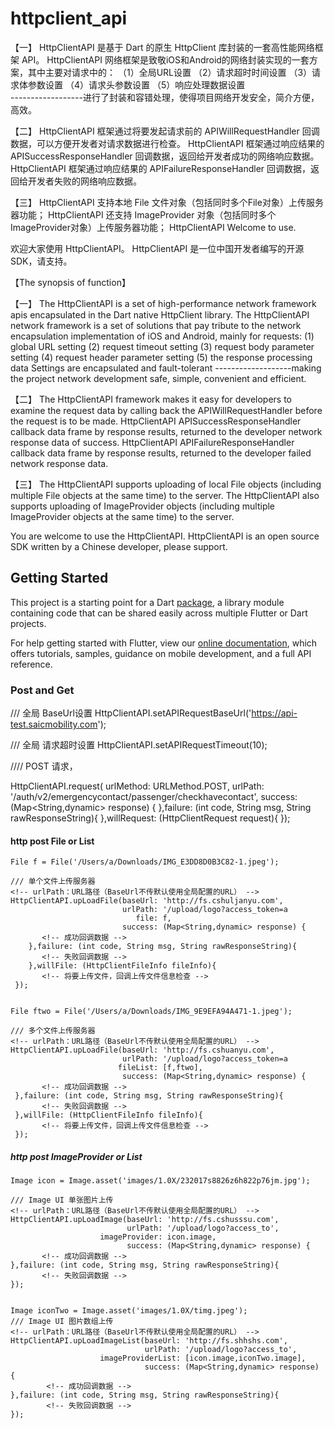 # httpclient_api

 【一】
  HttpClientAPI 是基于 Dart 的原生 HttpClient 库封装的一套高性能网络框架 API。
  HttpClientAPI 网络框架是致敬iOS和Android的网络封装实现的一套方案，其中主要对请求中的： 
  （1）全局URL设置 
  （2）请求超时时间设置
  （3）请求体参数设置 
  （4）请求头参数设置 
  （5）响应处理数据设置    
    ------------------进行了封装和容错处理，使得项目网络开发安全，简介方便，高效。

 【二】
  HttpClientAPI 框架通过将要发起请求前的 APIWillRequestHandler 回调数据，可以方便开发者对请求数据进行检查。
  HttpClientAPI 框架通过响应结果的 APISuccessResponseHandler 回调数据，返回给开发者成功的网络响应数据。
  HttpClientAPI 框架通过响应结果的 APIFailureResponseHandler 回调数据，返回给开发者失败的网络响应数据。

 【三】
  HttpClientAPI 支持本地 File 文件对象（包括同时多个File对象）上传服务器功能；
  HttpClientAPI 还支持 ImageProvider 对象（包括同时多个ImageProvider对象）上传服务器功能；
  HttpClientAPI Welcome to use.

  欢迎大家使用 HttpClientAPI。
  HttpClientAPI 是一位中国开发者编写的开源SDK，请支持。


【The synopsis of function】

 【一】
  The HttpClientAPI is a set of high-performance network framework apis encapsulated in the Dart native HttpClient library.
  The HttpClientAPI network framework is a set of solutions that pay tribute to the network encapsulation implementation of iOS and Android, mainly for requests:
  (1) global URL setting
  (2) request timeout setting
  (3) request body parameter setting
  (4) request header parameter setting
  (5) the response processing data Settings are encapsulated and fault-tolerant
   -------------------making the project network development safe, simple, convenient and efficient.

 【二】
  The HttpClientAPI framework makes it easy for developers to examine the request data by calling back the APIWillRequestHandler before the request is to be made.
  HttpClientAPI APISuccessResponseHandler callback data frame by response results, returned to the developer network response data of success.
  HttpClientAPI APIFailureResponseHandler callback data frame by response results, returned to the developer failed network response data.

 【三】
  The HttpClientAPI supports uploading of local File objects (including multiple File objects at the same time) to the server.
  The HttpClientAPI also supports uploading of ImageProvider objects (including multiple ImageProvider objects at the same time) to the server.

  You are welcome to use the HttpClientAPI.
  HttpClientAPI is an open source SDK written by a Chinese developer, please support.


## Getting Started

This project is a starting point for a Dart
[package](https://flutter.dev/developing-packages/),
a library module containing code that can be shared easily across
multiple Flutter or Dart projects.

For help getting started with Flutter, view our 
[online documentation](https://flutter.dev/docs), which offers tutorials, 
samples, guidance on mobile development, and a full API reference.


### Post and Get 
  /// 全局 BaseUrl设置
  HttpClientAPI.setAPIRequestBaseUrl('https://api-test.saicmobility.com');

  /// 全局 请求超时设置
  HttpClientAPI.setAPIRequestTimeout(10);

  //// POST 请求，
  <!-- urlMethod： 请求方式枚举，urlPath：URL路径 -->
  <!-- urlPath：URL路径（BaseUrl不传默认使用全局配置的URL） -->
  HttpClientAPI.request(
       urlMethod: URLMethod.POST,
         urlPath: '/auth/v2/emergencycontact/passenger/checkhavecontact',
         success: (Map<String,dynamic> response) {
           <!-- 成功回调数据 -->
        },failure: (int code, String msg, String rawResponseString){
           <!-- 失败回调数据 -->
        },willRequest: (HttpClientRequest request){
           <!-- 将要发起请求，回调请求数据检查 -->
    });


#### http post File or List<File>
    File f = File('/Users/a/Downloads/IMG_E3DD8D0B3C82-1.jpeg');

    /// 单个文件上传服务器
    <!-- urlPath：URL路径（BaseUrl不传默认使用全局配置的URL） -->
    HttpClientAPI.upLoadFile(baseUrl: 'http://fs.cshuljanyu.com',
                             urlPath: '/upload/logo?access_token=a
                                file: f,
                             success: (Map<String,dynamic> response) {
           <!-- 成功回调数据 -->
        },failure: (int code, String msg, String rawResponseString){
           <!-- 失败回调数据 -->
        },willFile: (HttpClientFileInfo fileInfo){
           <!-- 将要上传文件，回调上传文件信息检查 -->
     });

    
    File ftwo = File('/Users/a/Downloads/IMG_9E9EFA94A471-1.jpeg');

    /// 多个文件上传服务器
    <!-- urlPath：URL路径（BaseUrl不传默认使用全局配置的URL） -->
    HttpClientAPI.upLoadFile(baseUrl: 'http://fs.cshuanyu.com',
                             urlPath: '/upload/logo?access_token=a
                            fileList: [f,ftwo],
                             success: (Map<String,dynamic> response) {
           <!-- 成功回调数据 -->
     },failure: (int code, String msg, String rawResponseString){
           <!-- 失败回调数据 -->
     },willFile: (HttpClientFileInfo fileInfo){
           <!-- 将要上传文件，回调上传文件信息检查 -->
     });


##### http post ImageProvider or List<ImageProvider>
    Image icon = Image.asset('images/1.0X/232017s8826z6h822p76jm.jpg');
    
    /// Image UI 单张图片上传
    <!-- urlPath：URL路径（BaseUrl不传默认使用全局配置的URL） -->
    HttpClientAPI.upLoadImage(baseUrl: 'http://fs.cshusssu.com',
                              urlPath: '/upload/logo?access_to',
                        imageProvider: icon.image,
                              success: (Map<String,dynamic> response) {
           <!-- 成功回调数据 -->
    },failure: (int code, String msg, String rawResponseString){
           <!-- 失败回调数据 -->
    });


    Image iconTwo = Image.asset('images/1.0X/timg.jpeg');
    /// Image UI 图片数组上传
    <!-- urlPath：URL路径（BaseUrl不传默认使用全局配置的URL） -->
    HttpClientAPI.upLoadImageList(baseUrl: 'http://fs.shhshs.com',
                                  urlPath: '/upload/logo?access_to',
                        imageProviderList: [icon.image,iconTwo.image],
                                  success: (Map<String,dynamic> response) {
            <!-- 成功回调数据 -->
    },failure: (int code, String msg, String rawResponseString){
            <!-- 失败回调数据 -->
    });